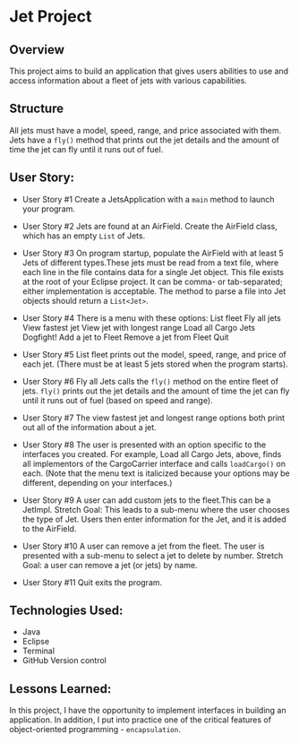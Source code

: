 # Jet Project

## Overview

This project aims to build an application that gives users abilities to use and access information about a fleet of jets with various capabilities. 

## Structure

All jets must have a model, speed, range, and price associated with them.
Jets have a `fly()` method that prints out the jet details and the amount of time the jet can fly until it runs out of fuel.

## User Story:
* User Story #1
Create a JetsApplication with a `main` method to launch your program.

* User Story #2
Jets are found at an AirField. Create the AirField class, which has an empty `List` of Jets.

* User Story #3
On program startup, populate the AirField with at least 5 Jets of different types.These jets must be read from a text file, where each line in the file contains data for a single Jet object. This file exists at the root of your Eclipse project. It can be comma- or tab-separated; either implementation is acceptable. The method to parse a file into Jet objects should return a `List<Jet>`. 

* User Story #4
There is a menu with these options:
List fleet
Fly all jets
View fastest jet
View jet with longest range
Load all Cargo Jets
Dogfight!
Add a jet to Fleet
Remove a jet from Fleet
Quit

* User Story #5
List fleet prints out the model, speed, range, and price of each jet. (There must be at least 5 jets stored when the program starts).

* User Story #6
Fly all Jets calls the `fly()` method on the entire fleet of jets. `fly()` prints out the jet details and the amount of time the jet can fly until it runs out of fuel (based on speed and range).

* User Story #7
The view fastest jet and longest range options both print out all of the information about a jet.

* User Story #8
The user is presented with an option specific to the interfaces you created. For example, Load all Cargo Jets, above, finds all implementors of the CargoCarrier interface and calls `loadCargo()` on each. (Note that the menu text is italicized because your options may be different, depending on your interfaces.)

* User Story #9
A user can add custom jets to the fleet.This can be a JetImpl.
Stretch Goal: This leads to a sub-menu where the user chooses the type of Jet.
Users then enter information for the Jet, and it is added to the AirField.

* User Story #10
A user can remove a jet from the fleet.
The user is presented with a sub-menu to select a jet to delete by number.
Stretch Goal: a user can remove a jet (or jets) by name.

* User Story #11
Quit exits the program.

## Technologies Used:
* Java
* Eclipse
* Terminal
* GitHub Version control

## Lessons Learned:

In this project, I have the opportunity to implement interfaces in building an application. In addition, I put into practice one of the critical features of object-oriented programming - `encapsulation`.
